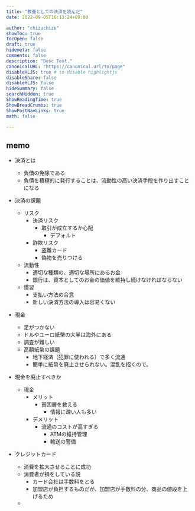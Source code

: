 ```yaml
---
title: "教養としての決済を読んだ"
date: 2022-09-05T16:13:24+09:00

author: "chizuchizu"
showToc: true
TocOpen: false
draft: true
hidemeta: false
comments: false
description: "Desc Text."
canonicalURL: "https://canonical.url/to/page"
disableHLJS: true # to disable highlightjs
disableShare: false
disableHLJS: false
hideSummary: false
searchHidden: true
ShowReadingTime: true
ShowBreadCrumbs: true
ShowPostNavLinks: true
math: false

---
```


## memo

- 決済とは
	- 負債の免除である
	- 負債を積極的に発行することは、流動性の高い決済手段を作り出すことになる

- 決済の課題
	- リスク
		- 決済リスク
			- 取引が成立するか心配
				- デフォルト
		- 詐欺リスク
			- 盗難カード
			- 偽物を売りつける
	- 流動性
		- 適切な種類の、適切な場所にあるお金
		- 銀行は、資本としてのお金の価値を維持し続けなければならない
	- 慣習
		- 支払い方法の合意
		- 新しい決済方法の導入は容易くない

- 現金
	- 足がつかない
	- ドルやユーロ紙幣の大半は海外にある
	- 調査が難しい
	- 高額紙幣の課題
		- 地下経済（犯罪に使われる）で多く流通
		- 簡単に紙幣を廃止させられない。混乱を招くので。

- 現金を廃止すべきか
	- 現金
		- メリット
			- 貧困層を救える
				- 情報に疎い人も多い
		- デメリット
			- 流通のコストが高すぎる
				- ATMの維持管理
				- 輸送の警備

- クレジットカード
	- 消費を拡大させることに成功
	- 消費者が損をしている説
		- カード会社は手数料をとる
		- 加盟店が負担するものだが、加盟店が手数料の分、商品の値段を上げるため
	- 